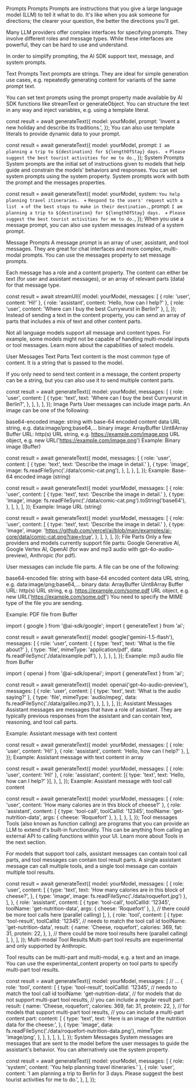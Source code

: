 
Prompts
Prompts
Prompts are instructions that you give a large language model (LLM) to tell it what to do. It's like when you ask someone for directions; the clearer your question, the better the directions you'll get.

Many LLM providers offer complex interfaces for specifying prompts. They involve different roles and message types. While these interfaces are powerful, they can be hard to use and understand.

In order to simplify prompting, the AI SDK support text, message, and system prompts.

Text Prompts
Text prompts are strings. They are ideal for simple generation use cases, e.g. repeatedly generating content for variants of the same prompt text.

You can set text prompts using the prompt property made available by AI SDK functions like streamText or generateObject. You can structure the text in any way and inject variables, e.g. using a template literal.


const result = await generateText({
  model: yourModel,
  prompt: 'Invent a new holiday and describe its traditions.',
});
You can also use template literals to provide dynamic data to your prompt.


const result = await generateText({
  model: yourModel,
  prompt:
    `I am planning a trip to ${destination} for ${lengthOfStay} days. ` +
    `Please suggest the best tourist activities for me to do.`,
});
System Prompts
System prompts are the initial set of instructions given to models that help guide and constrain the models' behaviors and responses. You can set system prompts using the system property. System prompts work with both the prompt and the messages properties.


const result = await generateText({
  model: yourModel,
  system:
    `You help planning travel itineraries. ` +
    `Respond to the users' request with a list ` +
    `of the best stops to make in their destination.`,
  prompt:
    `I am planning a trip to ${destination} for ${lengthOfStay} days. ` +
    `Please suggest the best tourist activities for me to do.`,
});
When you use a message prompt, you can also use system messages instead of a system prompt.

Message Prompts
A message prompt is an array of user, assistant, and tool messages. They are great for chat interfaces and more complex, multi-modal prompts. You can use the messages property to set message prompts.

Each message has a role and a content property. The content can either be text (for user and assistant messages), or an array of relevant parts (data) for that message type.


const result = await streamUI({
  model: yourModel,
  messages: [
    { role: 'user', content: 'Hi!' },
    { role: 'assistant', content: 'Hello, how can I help?' },
    { role: 'user', content: 'Where can I buy the best Currywurst in Berlin?' },
  ],
});
Instead of sending a text in the content property, you can send an array of parts that includes a mix of text and other content parts.

Not all language models support all message and content types. For example, some models might not be capable of handling multi-modal inputs or tool messages. Learn more about the capabilities of select models.

User Messages
Text Parts
Text content is the most common type of content. It is a string that is passed to the model.

If you only need to send text content in a message, the content property can be a string, but you can also use it to send multiple content parts.


const result = await generateText({
  model: yourModel,
  messages: [
    {
      role: 'user',
      content: [
        {
          type: 'text',
          text: 'Where can I buy the best Currywurst in Berlin?',
        },
      ],
    },
  ],
});
Image Parts
User messages can include image parts. An image can be one of the following:

base64-encoded image:
string with base-64 encoded content
data URL string, e.g. data:image/png;base64,...
binary image:
ArrayBuffer
Uint8Array
Buffer
URL:
http(s) URL string, e.g. https://example.com/image.png
URL object, e.g. new URL('https://example.com/image.png')
Example: Binary image (Buffer)

const result = await generateText({
  model,
  messages: [
    {
      role: 'user',
      content: [
        { type: 'text', text: 'Describe the image in detail.' },
        {
          type: 'image',
          image: fs.readFileSync('./data/comic-cat.png'),
        },
      ],
    },
  ],
});
Example: Base-64 encoded image (string)

const result = await generateText({
  model: yourModel,
  messages: [
    {
      role: 'user',
      content: [
        { type: 'text', text: 'Describe the image in detail.' },
        {
          type: 'image',
          image: fs.readFileSync('./data/comic-cat.png').toString('base64'),
        },
      ],
    },
  ],
});
Example: Image URL (string)

const result = await generateText({
  model: yourModel,
  messages: [
    {
      role: 'user',
      content: [
        { type: 'text', text: 'Describe the image in detail.' },
        {
          type: 'image',
          image:
            'https://github.com/vercel/ai/blob/main/examples/ai-core/data/comic-cat.png?raw=true',
        },
      ],
    },
  ],
});
File Parts
Only a few providers and models currently support file parts: Google Generative AI, Google Vertex AI, OpenAI (for wav and mp3 audio with gpt-4o-audio-preview), Anthropic (for pdf).

User messages can include file parts. A file can be one of the following:

base64-encoded file:
string with base-64 encoded content
data URL string, e.g. data:image/png;base64,...
binary data:
ArrayBuffer
Uint8Array
Buffer
URL:
http(s) URL string, e.g. https://example.com/some.pdf
URL object, e.g. new URL('https://example.com/some.pdf')
You need to specify the MIME type of the file you are sending.

Example: PDF file from Buffer

import { google } from '@ai-sdk/google';
import { generateText } from 'ai';

const result = await generateText({
  model: google('gemini-1.5-flash'),
  messages: [
    {
      role: 'user',
      content: [
        { type: 'text', text: 'What is the file about?' },
        {
          type: 'file',
          mimeType: 'application/pdf',
          data: fs.readFileSync('./data/example.pdf'),
        },
      ],
    },
  ],
});
Example: mp3 audio file from Buffer

import { openai } from '@ai-sdk/openai';
import { generateText } from 'ai';

const result = await generateText({
  model: openai('gpt-4o-audio-preview'),
  messages: [
    {
      role: 'user',
      content: [
        { type: 'text', text: 'What is the audio saying?' },
        {
          type: 'file',
          mimeType: 'audio/mpeg',
          data: fs.readFileSync('./data/galileo.mp3'),
        },
      ],
    },
  ],
});
Assistant Messages
Assistant messages are messages that have a role of assistant. They are typically previous responses from the assistant and can contain text, reasoning, and tool call parts.

Example: Assistant message with text content

const result = await generateText({
  model: yourModel,
  messages: [
    { role: 'user', content: 'Hi!' },
    { role: 'assistant', content: 'Hello, how can I help?' },
  ],
});
Example: Assistant message with text content in array

const result = await generateText({
  model: yourModel,
  messages: [
    { role: 'user', content: 'Hi!' },
    {
      role: 'assistant',
      content: [{ type: 'text', text: 'Hello, how can I help?' }],
    },
  ],
});
Example: Assistant message with tool call content

const result = await generateText({
  model: yourModel,
  messages: [
    { role: 'user', content: 'How many calories are in this block of cheese?' },
    {
      role: 'assistant',
      content: [
        {
          type: 'tool-call',
          toolCallId: '12345',
          toolName: 'get-nutrition-data',
          args: { cheese: 'Roquefort' },
        },
      ],
    },
  ],
});
Tool messages
Tools (also known as function calling) are programs that you can provide an LLM to extend it's built-in functionality. This can be anything from calling an external API to calling functions within your UI. Learn more about Tools in the next section.

For models that support tool calls, assistant messages can contain tool call parts, and tool messages can contain tool result parts. A single assistant message can call multiple tools, and a single tool message can contain multiple tool results.


const result = await generateText({
  model: yourModel,
  messages: [
    {
      role: 'user',
      content: [
        {
          type: 'text',
          text: 'How many calories are in this block of cheese?',
        },
        { type: 'image', image: fs.readFileSync('./data/roquefort.jpg') },
      ],
    },
    {
      role: 'assistant',
      content: [
        {
          type: 'tool-call',
          toolCallId: '12345',
          toolName: 'get-nutrition-data',
          args: { cheese: 'Roquefort' },
        },
        // there could be more tool calls here (parallel calling)
      ],
    },
    {
      role: 'tool',
      content: [
        {
          type: 'tool-result',
          toolCallId: '12345', // needs to match the tool call id
          toolName: 'get-nutrition-data',
          result: {
            name: 'Cheese, roquefort',
            calories: 369,
            fat: 31,
            protein: 22,
          },
        },
        // there could be more tool results here (parallel calling)
      ],
    },
  ],
});
Multi-modal Tool Results
Multi-part tool results are experimental and only supported by Anthropic.

Tool results can be multi-part and multi-modal, e.g. a text and an image. You can use the experimental_content property on tool parts to specify multi-part tool results.


const result = await generateText({
  model: yourModel,
  messages: [
    // ...
    {
      role: 'tool',
      content: [
        {
          type: 'tool-result',
          toolCallId: '12345', // needs to match the tool call id
          toolName: 'get-nutrition-data',
          // for models that do not support multi-part tool results,
          // you can include a regular result part:
          result: {
            name: 'Cheese, roquefort',
            calories: 369,
            fat: 31,
            protein: 22,
          },
          // for models that support multi-part tool results,
          // you can include a multi-part content part:
          content: [
            {
              type: 'text',
              text: 'Here is an image of the nutrition data for the cheese:',
            },
            {
              type: 'image',
              data: fs.readFileSync('./data/roquefort-nutrition-data.png'),
              mimeType: 'image/png',
            },
          ],
        },
      ],
    },
  ],
});
System Messages
System messages are messages that are sent to the model before the user messages to guide the assistant's behavior. You can alternatively use the system property.


const result = await generateText({
  model: yourModel,
  messages: [
    { role: 'system', content: 'You help planning travel itineraries.' },
    {
      role: 'user',
      content:
        'I am planning a trip to Berlin for 3 days. Please suggest the best tourist activities for me to do.',
    },
  ],
});